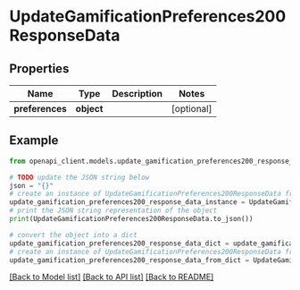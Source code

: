 # UpdateGamificationPreferences200ResponseData


## Properties

Name | Type | Description | Notes
------------ | ------------- | ------------- | -------------
**preferences** | **object** |  | [optional] 

## Example

```python
from openapi_client.models.update_gamification_preferences200_response_data import UpdateGamificationPreferences200ResponseData

# TODO update the JSON string below
json = "{}"
# create an instance of UpdateGamificationPreferences200ResponseData from a JSON string
update_gamification_preferences200_response_data_instance = UpdateGamificationPreferences200ResponseData.from_json(json)
# print the JSON string representation of the object
print(UpdateGamificationPreferences200ResponseData.to_json())

# convert the object into a dict
update_gamification_preferences200_response_data_dict = update_gamification_preferences200_response_data_instance.to_dict()
# create an instance of UpdateGamificationPreferences200ResponseData from a dict
update_gamification_preferences200_response_data_from_dict = UpdateGamificationPreferences200ResponseData.from_dict(update_gamification_preferences200_response_data_dict)
```
[[Back to Model list]](../README.md#documentation-for-models) [[Back to API list]](../README.md#documentation-for-api-endpoints) [[Back to README]](../README.md)


